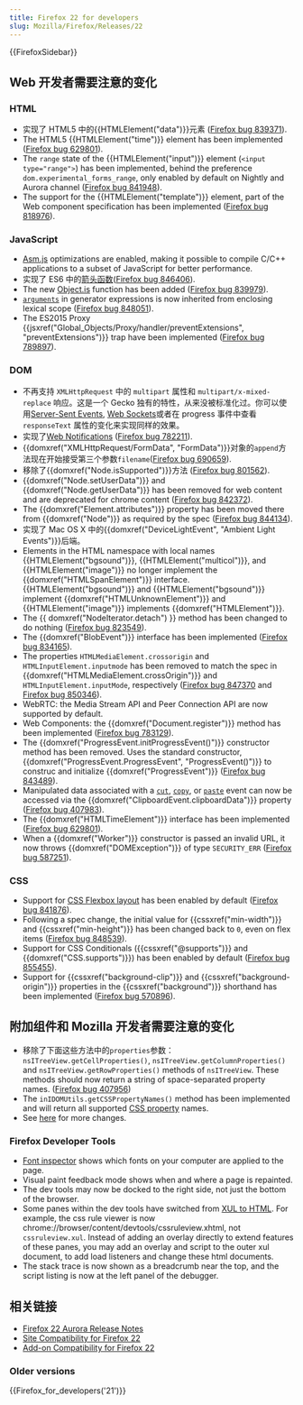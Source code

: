 ```yaml
---
title: Firefox 22 for developers
slug: Mozilla/Firefox/Releases/22
---
```


{{FirefoxSidebar}}

## Web 开发者需要注意的变化

### HTML

- 实现了 HTML5 中的{{HTMLElement("data")}}元素 ([Firefox bug 839371](https://bugzil.la/839371)).
- The HTML5 {{HTMLElement("time")}} element has been implemented ([Firefox bug 629801](https://bugzil.la/629801)).
- The `range` state of the {{HTMLElement("input")}} element (`<input type="range">`) has been implemented, behind the preference `dom.experimental_forms_range`, only enabled by default on Nightly and Aurora channel ([Firefox bug 841948](https://bugzil.la/841948)).
- The support for the {{HTMLElement("template")}} element, part of the Web component specification has been implemented ([Firefox bug 818976](https://bugzil.la/818976)).

### JavaScript

- [Asm.js](http://asmjs.org/spec/latest/) optimizations are enabled, making it possible to compile C/C++ applications to a subset of JavaScript for better performance.
- 实现了 ES6 中的[箭头函数](/zh-CN/docs/Web/JavaScript/Reference/Functions/Arrow_functions)([Firefox bug 846406](https://bugzil.la/846406)).
- The new [Object.is](/zh-CN/docs/Web/JavaScript/Reference/Global_Objects/Object/is) function has been added ([Firefox bug 839979](https://bugzil.la/839979)).
- [`arguments`](/zh-CN/docs/Web/JavaScript/Reference/Functions/arguments) in generator expressions is now inherited from enclosing lexical scope ([Firefox bug 848051](https://bugzil.la/848051)).
- The ES2015 Proxy {{jsxref("Global_Objects/Proxy/handler/preventExtensions", "preventExtensions")}} trap have been implemented ([Firefox bug 789897](https://bugzil.la/789897)).

### DOM

- 不再支持 `XMLHttpRequest` 中的 `multipart` 属性和 `multipart/x-mixed-replace` 响应。这是一个 Gecko 独有的特性，从来没被标准化过。你可以使用[Server-Sent Events](/zh-CN/docs/Server-sent_events), [Web Sockets](/zh-CN/docs/WebSockets)或者在 progress 事件中查看 `responseText` 属性的变化来实现同样的效果。
- 实现了[Web Notifications](http://notifications.spec.whatwg.org/) ([Firefox bug 782211](https://bugzil.la/782211)).
- {{domxref("XMLHttpRequest/FormData", "FormData")}}对象的`append`方法现在开始接受第三个参数`filename`([Firefox bug 690659](https://bugzil.la/690659)).
- 移除了{{domxref("Node.isSupported")}}方法 ([Firefox bug 801562](https://bugzil.la/801562)).
- {{domxref("Node.setUserData")}} and {{domxref("Node.getUserData")}} has been removed for web content and are deprecated for chrome content ([Firefox bug 842372](https://bugzil.la/842372)).
- The {{domxref("Element.attributes")}} property has been moved there from {{domxref("Node")}} as required by the spec ([Firefox bug 844134](https://bugzil.la/844134)).
- 实现了 Mac OS X 中的{{domxref("DeviceLightEvent", "Ambient Light Events")}}后端。
- Elements in the HTML namespace with local names {{HTMLElement("bgsound")}}, {{HTMLElement("multicol")}}, and {{HTMLElement("image")}} no longer implement the {{domxref("HTMLSpanElement")}} interface. {{HTMLElement("bgsound")}} and {{HTMLElement("bgsound")}} implement {{domxref("HTMLUnknownElement")}} and {{HTMLElement("image")}} implements {{domxref("HTMLElement")}}.
- The {{ domxref("NodeIterator.detach") }} method has been changed to do nothing ([Firefox bug 823549](https://bugzil.la/823549)).
- The {{domxref("BlobEvent")}} interface has been implemented ([Firefox bug 834165](https://bugzil.la/834165)).
- The properties `HTMLMediaElement.crossorigin` and `HTMLInputElement.inputmode` has been removed to match the spec in {{domxref("HTMLMediaElement.crossOrigin")}} and `HTMLInputElement.inputMode`, respectively ([Firefox bug 847370](https://bugzil.la/847370) and [Firefox bug 850346](https://bugzil.la/850346)).
- WebRTC: the Media Stream API and Peer Connection API are now supported by default.
- Web Components: the {{domxref("Document.register")}} method has been implemented ([Firefox bug 783129](https://bugzil.la/783129)).
- The {{domxref("ProgressEvent.initProgressEvent()")}} constructor method has been removed. Uses the standard constructor, {{domxref("ProgressEvent.ProgressEvent", "ProgressEvent()")}} to construc and initialize {{domxref("ProgressEvent")}} ([Firefox bug 843489](https://bugzil.la/843489)).
- Manipulated data associated with a [`cut`](/zh-CN/docs/Web/API/Element/cut_event), [`copy`](/zh-CN/docs/Web/API/Element/copy_event), or [`paste`](/zh-CN/docs/Web/API/Element/paste_event) event can now be accessed via the {{domxref("ClipboardEvent.clipboardData")}} property ([Firefox bug 407983](https://bugzil.la/407983)).
- The {{domxref("HTMLTimeElement")}} interface has been implemented ([Firefox bug 629801](https://bugzil.la/629801)).
- When a {{domxref("Worker")}} constructor is passed an invalid URL, it now throws {{domxref("DOMException")}} of type `SECURITY_ERR` ([Firefox bug 587251](https://bugzil.la/587251)).

### CSS

- Support for [CSS Flexbox layout](/zh-CN/docs/CSS/Tutorials/Using_CSS_flexible_boxes) has been enabled by default ([Firefox bug 841876](https://bugzil.la/841876)).
- Following a spec change, the initial value for {{cssxref("min-width")}} and {{cssxref("min-height")}} has been changed back to `0`, even on flex items ([Firefox bug 848539](https://bugzil.la/848539)).
- Support for CSS Conditionals ({{cssxref("@supports")}} and {{domxref("CSS.supports")}}) has been enabled by default ([Firefox bug 855455](https://bugzil.la/855455)).
- Support for {{cssxref("background-clip")}} and {{cssxref("background-origin")}} properties in the {{cssxref("background")}} shorthand has been implemented ([Firefox bug 570896](https://bugzil.la/570896)).

## 附加组件和 Mozilla 开发者需要注意的变化

- 移除了下面这些方法中的`properties`参数：`nsITreeView.getCellProperties()`, `nsITreeView.getColumnProperties()` and `nsITreeView.getRowProperties()` methods of `nsITreeView`. These methods should now return a string of space-separated property names. ([Firefox bug 407956](https://bugzil.la/407956))
- The `inIDOMUtils.getCSSPropertyNames()` method has been implemented and will return all supported [CSS property](/zh-CN/docs/CSS/CSS_Reference) names.
- See [here](https://blog.mozilla.org/addons/2013/06/03/compatibility-for-firefox-22/) for more changes.

### Firefox Developer Tools

- [Font inspector](https://hacks.mozilla.org/2013/04/developer-tools-update-firefox-22/) shows which fonts on your computer are applied to the page.
- Visual paint feedback mode shows when and where a page is repainted.
- The dev tools may now be docked to the right side, not just the bottom of the browser.
- Some panes within the dev tools have switched from [XUL to HTML](https://bugzilla.mozilla.org/show_bug.cgi?id=875727). For example, the css rule viewer is now chrome://browser/content/devtools/cssruleview\.xhtml, not `cssruleview.xul`. Instead of adding an overlay directly to extend features of these panes, you may add an overlay and script to the outer xul document, to add load listeners and change these html documents.
- The stack trace is now shown as a breadcrumb near the top, and the script listing is now at the left panel of the debugger.

## 相关链接

- [Firefox 22 Aurora Release Notes](http://www.mozilla.org/en-US/firefox/22.0a1/auroranotes/)
- [Site Compatibility for Firefox 22](/zh-CN/docs/Site_Compatibility_for_Firefox_22)
- [Add-on Compatibility for Firefox 22](https://blog.mozilla.org/addons/2013/06/03/compatibility-for-firefox-22/)

### Older versions

{{Firefox_for_developers('21')}}
